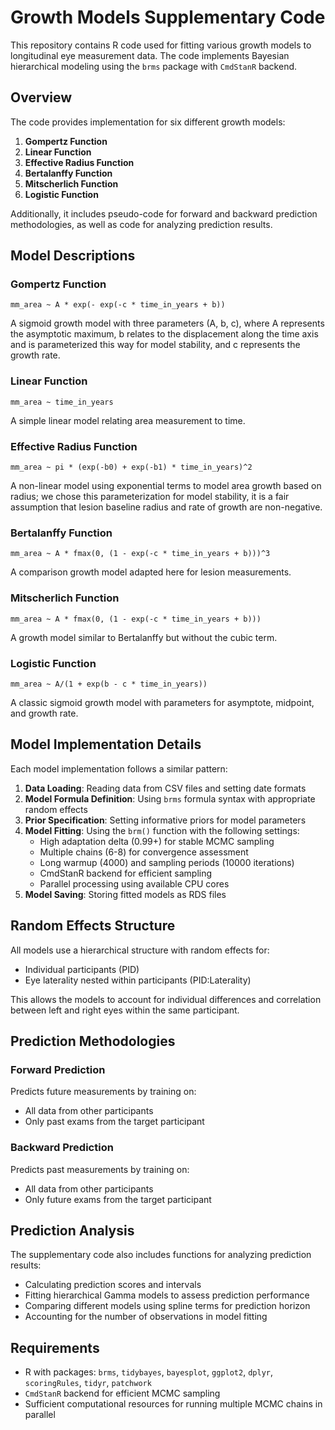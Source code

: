 # Growth Models Supplementary Code

This repository contains R code used for fitting various growth models to longitudinal eye measurement data. The code implements Bayesian hierarchical modeling using the `brms` package with `CmdStanR` backend.

## Overview

The code provides implementation for six different growth models:

1. **Gompertz Function**
2. **Linear Function**
3. **Effective Radius Function**
4. **Bertalanffy Function**
5. **Mitscherlich Function**
6. **Logistic Function**

Additionally, it includes pseudo-code for forward and backward prediction methodologies, as well as code for analyzing prediction results.

## Model Descriptions

### Gompertz Function
```
mm_area ~ A * exp(- exp(-c * time_in_years + b))
```
A sigmoid growth model with three parameters (A, b, c), where A represents the asymptotic maximum, b relates to the displacement along the time axis and is parameterized this way for model stability, and c represents the growth rate.

### Linear Function
```
mm_area ~ time_in_years
```
A simple linear model relating area measurement to time.

### Effective Radius Function
```
mm_area ~ pi * (exp(-b0) + exp(-b1) * time_in_years)^2
```
A non-linear model using exponential terms to model area growth based on radius; we chose this parameterization for model stability, it is a fair assumption that lesion baseline radius and rate of growth are non-negative.

### Bertalanffy Function
```
mm_area ~ A * fmax(0, (1 - exp(-c * time_in_years + b)))^3
```
A comparison growth model adapted here for lesion measurements.

### Mitscherlich Function
```
mm_area ~ A * fmax(0, (1 - exp(-c * time_in_years + b)))
```
A growth model similar to Bertalanffy but without the cubic term.

### Logistic Function
```
mm_area ~ A/(1 + exp(b - c * time_in_years))
```
A classic sigmoid growth model with parameters for asymptote, midpoint, and growth rate.

## Model Implementation Details

Each model implementation follows a similar pattern:

1. **Data Loading**: Reading data from CSV files and setting date formats
2. **Model Formula Definition**: Using `brms` formula syntax with appropriate random effects
3. **Prior Specification**: Setting informative priors for model parameters
4. **Model Fitting**: Using the `brm()` function with the following settings:
   - High adaptation delta (0.99+) for stable MCMC sampling
   - Multiple chains (6-8) for convergence assessment
   - Long warmup (4000) and sampling periods (10000 iterations)
   - CmdStanR backend for efficient sampling
   - Parallel processing using available CPU cores
5. **Model Saving**: Storing fitted models as RDS files

## Random Effects Structure

All models use a hierarchical structure with random effects for:
- Individual participants (PID)
- Eye laterality nested within participants (PID:Laterality)

This allows the models to account for individual differences and correlation between left and right eyes within the same participant.

## Prediction Methodologies

### Forward Prediction
Predicts future measurements by training on:
- All data from other participants
- Only past exams from the target participant

### Backward Prediction
Predicts past measurements by training on:
- All data from other participants
- Only future exams from the target participant

## Prediction Analysis

The supplementary code also includes functions for analyzing prediction results:
- Calculating prediction scores and intervals
- Fitting hierarchical Gamma models to assess prediction performance
- Comparing different models using spline terms for prediction horizon
- Accounting for the number of observations in model fitting

## Requirements

- R with packages: `brms`, `tidybayes`, `bayesplot`, `ggplot2`, `dplyr`, `scoringRules`, `tidyr`, `patchwork`
- `CmdStanR` backend for efficient MCMC sampling
- Sufficient computational resources for running multiple MCMC chains in parallel
